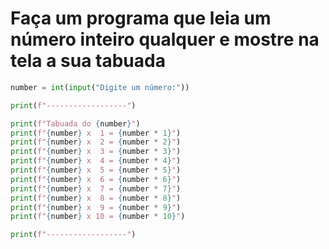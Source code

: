 # Faça um programa que leia um número inteiro qualquer e mostre na tela a sua tabuada

```py
number = int(input("Digite um número:"))

print(f"------------------")

print(f"Tabuada do {number}")
print(f"{number} x  1 = {number * 1}")
print(f"{number} x  2 = {number * 2}")
print(f"{number} x  3 = {number * 3}")
print(f"{number} x  4 = {number * 4}")
print(f"{number} x  5 = {number * 5}")
print(f"{number} x  6 = {number * 6}")
print(f"{number} x  7 = {number * 7}")
print(f"{number} x  8 = {number * 8}")
print(f"{number} x  9 = {number * 9}")
print(f"{number} x 10 = {number * 10}")

print(f"------------------")
```